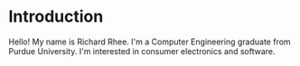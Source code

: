 # Introduction
Hello!
My name is Richard Rhee. I'm a Computer Engineering graduate from Purdue University.
I'm interested in consumer electronics and software.
